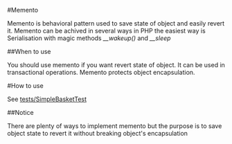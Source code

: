 #Memento

Memento is behavioral pattern used to save state of object and easily revert it. Memento can be achived in several ways
in PHP the easiest way is Serialisation with magic methods *__wakeup()* and *__sleep*

##When to use

You should use memento if you want revert state of object. It can be used in transactional operations. Memento protects
object encapsulation.

#How to use

See [tests/SimpleBasketTest](/tests/SimpleBasketTest.php)

##Notice

There are plenty of ways to implement memento but the purpose is to save object state to revert it without breaking
object's encapsulation